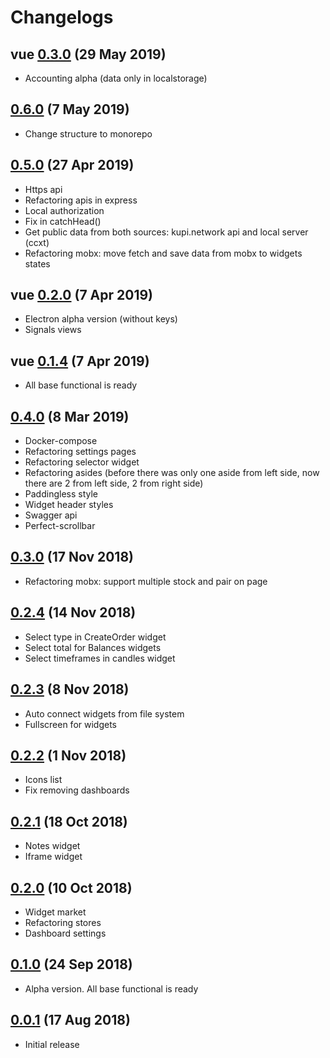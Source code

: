 # Changelogs

## vue [0.3.0](https://github.com/kupi-network/kupi-terminal/commit/6369561c9c4dd86d2409e16bb18f2bd3987aeac2) (29 May 2019)

-   Accounting alpha (data only in localstorage)

## [0.6.0](https://github.com/kupi-network/kupi-terminal/commit/8672eb94d883efed5aa689cca8bac4ba9d7c3797) (7 May 2019)

-   Change structure to monorepo

## [0.5.0](https://github.com/kupi-network/kupi-terminal/commit/395dc197d87f88476f5acc727b6da6cb9870ac50) (27 Apr 2019)

-   Https api
-   Refactoring apis in express
-   Local authorization
-   Fix in catchHead()
-   Get public data from both sources: kupi.network api and local server (ccxt)
-   Refactoring mobx: move fetch and save data from mobx to widgets states

## vue [0.2.0](https://github.com/kupi-network/kupi-terminal/commit/f52f4e845abe0dd3652fd6a103b88dc3d935e8cd) (7 Apr 2019)

-   Electron alpha version (without keys)
-   Signals views

## vue [0.1.4](https://github.com/kupi-network/kupi-terminal/commit/f52f4e845abe0dd3652fd6a103b88dc3d935e8cd) (7 Apr 2019)

-   All base functional is ready

## [0.4.0](https://github.com/kupi-network/kupi-terminal/commit/710eb97731ad0512b8357992411e0bde488f11f7) (8 Mar 2019)

-   Docker-compose
-   Refactoring settings pages
-   Refactoring selector widget
-   Refactoring asides (before there was only one aside from left side, now there are 2 from left side, 2 from right side)
-   Paddingless style
-   Widget header styles
-   Swagger api
-   Perfect-scrollbar

## [0.3.0](https://github.com/kupi-network/kupi-terminal/commit/765373e3f5922897dfcc87231275122248a540f2) (17 Nov 2018)

-   Refactoring mobx: support multiple stock and pair on page

## [0.2.4](https://github.com/kupi-network/kupi-terminal/commit/eda241b300487056f2a91610f3505f6513849c51) (14 Nov 2018)

-   Select type in CreateOrder widget
-   Select total for Balances widgets
-   Select timeframes in candles widget

## [0.2.3](https://github.com/kupi-network/kupi-terminal/commit/91a3d5ae299ac7175b55fe4bde63911abd10d9cc) (8 Nov 2018)

-   Auto connect widgets from file system
-   Fullscreen for widgets

## [0.2.2](https://github.com/kupi-network/kupi-terminal/commit/8e98c854ec50e62aefe36d37438c2a09b233c811) (1 Nov 2018)

-   Icons list
-   Fix removing dashboards

## [0.2.1](https://github.com/kupi-network/kupi-terminal/commit/661d57d5c7cccf91ab3689da288af3669c3daf88) (18 Oct 2018)

-   Notes widget
-   Iframe widget

## [0.2.0](https://github.com/kupi-network/kupi-terminal/commit/ce134a413e2c910d100278f434ef90766ccb5b8b) (10 Oct 2018)

-   Widget market
-   Refactoring stores
-   Dashboard settings

## [0.1.0](https://github.com/kupi-network/kupi-terminal/commit/fa4a1ebe1fd98e17e2e67a0d58aa938eb602fcd2) (24 Sep 2018)

-   Alpha version. All base functional is ready

## [0.0.1](https://github.com/kupi-network/kupi-terminal/commit/2142d888aac55890e19d874c8073b0a81feeb80f) (17 Aug 2018)

-   Initial release
